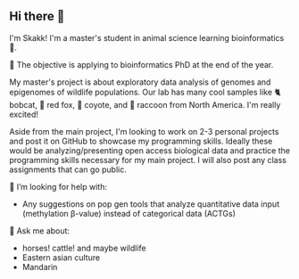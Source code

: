 ## Hi there 👋

I'm Skakk! I'm a master's student in animal science learning bioinformatics 🌱.

🎯 The objective is applying to bioinformatics PhD at the end of the year.

My master's project is about exploratory data analysis of genomes and epigenomes of wildlife populations. Our lab has many cool samples like 🐈 bobcat, 🦊 red fox, 🐺 coyote, and 🦝 raccoon from North America. I'm really excited!

Aside from the main project, I'm looking to work on 2-3 personal projects and post it on GitHub to showcase my programming skills. Ideally these would be analyzing/presenting open access biological data and practice the programming skills necessary for my main project. I will also post any class assignments that can go public.

🤔 I’m looking for help with:
- Any suggestions on pop gen tools that analyze quantitative data input (methylation β-value) instead of categorical data (ACTGs)

💬 Ask me about:
- horses! cattle! and maybe wildlife
- Eastern asian culture
- Mandarin

<!--
**Skakk43/Skakk43** is a ✨ _special_ ✨ repository because its `README.md` (this file) appears on your GitHub profile.

Here are some ideas to get you started:

- 🔭 I’m currently working on ...
- 🌱 I’m currently learning ...
- 👯 I’m looking to collaborate on ...
- 🤔 I’m looking for help with ...
- 💬 Ask me about ...
- 📫 How to reach me: ...
- 😄 Pronouns: ...
- ⚡ Fun fact: ...
-->
